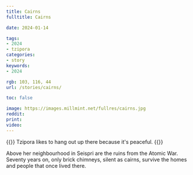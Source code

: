 ```yaml
---
title: Cairns
fulltitle: Cairns

date: 2024-01-14

tags:
- 2024
- tzipora
categories:
- story
keywords:
- 2024

rgb: 103, 116, 44
url: /stories/cairns/

toc: false

image: https://images.millmint.net/fullres/cairns.jpg
reddit:
print:
video:
---
```

{{<note caption>}}
Tzipora likes to hang out up there because it's peaceful.
{{</note>}}

Above her neighbourhood in Seispri are the ruins from the Atomic War. Seventy years on, only brick chimneys, silent as cairns, survive the homes and people that once lived there.